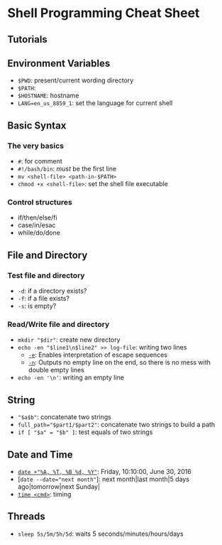 # Shell Programming Cheat Sheet

## Tutorials

## Environment Variables
- `$PWD`: present/current wording directory
- `$PATH`: 
- `$HOSTNAME`: hostname
- `LANG=en_us_8859_1`: set the language for current shell

## Basic Syntax

### The very basics
- `#`: for comment
- `#!/bash/bin`: *must* be the first line
- `mv <shell-file> <path-in-$PATH>`
- `chmod +x <shell-file>`: set the shell file executable

### Control structures
- if/then/else/fi
- case/in/esac
- while/do/done

## File and Directory

### Test file and directory
- `-d`: if a directory exists?
- `-f`: if a file exists?
- `-s`: is empty?

### Read/Write file and directory
- `mkdir "$dir"`: create new directory
- `echo -en "$line1\n$line2" >> log-file`: writing two lines
  - [`-e`](http://superuser.com/a/313939): Enables interpretation of escape sequences 
  - [`-n`](http://stackoverflow.com/a/18527247/1833118): Outputs no empty line on the end, so there is no mess with double empty lines 
- `echo -en '\n'`: writing an empty line

## String
- `"$a$b"`: concatenate two strings
- `full_path="$part1/$part2"`: concatenate two strings to build a path 
- `if [ "$a" = "$b" ]`: test equals of two strings

## Date and Time
- [`date +"%A, %T, %B %d, %Y"`](http://www.simplehelp.net/2008/12/18/the-linux-date-command/): Friday, 10:10:00, June 30, 2016
- [`date --date="next month"`]: next month|last month|5 days ago|tomorrow|next Sunday|
- [`time <cmd>`](http://unix.stackexchange.com/a/52315): timing

## Threads
- `sleep 5s/5m/5h/5d`: waits 5 seconds/minutes/hours/days